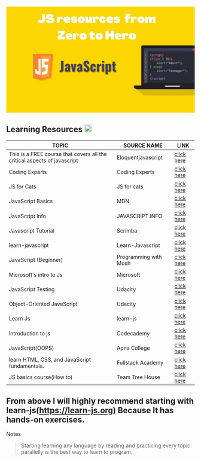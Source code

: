 
![alt text](./JS%20resources%20from%20Zero%20to%20Hero.jpg)

## Learning Resources <img src="https://upload.wikimedia.org/wikipedia/commons/thumb/9/99/Unofficial_JavaScript_logo_2.svg/2048px-Unofficial_JavaScript_logo_2.svg.png" style="height:20px;width:20px;">

| TOPIC                              | SOURCE NAME           | LINK                                                                                   |
| ---------------------------------- | --------------------- | -------------------------------------------------------------------------------------- |
| This is a FREE course that covers all the critical aspects of javascript            | Eloquentjavascript          | [click here](https://eloquentjavascript.net/)                |
|Coding Experts            | Coding Experts               | [click here](https://www.youtube.com/playlist?list=PLAqsB9gf_hQYNbtgfb6Y-5BIaxAjgutlW)                   |
| JS for Cats                        | JS for cats           | [click here](https://jsforcats.com)                                                    |
| JavaScript Basics                  | MDN                   | [click here](https://developer.mozilla.org/en-US/docs/Learn/Getting_started_with_the_web/JavaScript_basics) |
| JavaScript Info                    | JAVASCRIPT.INFO       | [click here](https://javascript.info)                                                  |
| Javascript Tutorial                | Scrimba               | [click here](https://scrimba.com/learn/learnjavascript)                                |
|learn-javascript                 | Learn-Javascript               | [click here](https://learnjavascript.online/)
| JavaScript (Beginner)              | Programming with Mosh | [click here](https://www.youtube.com/watch?v=W6NZfCO5SIk)                              |
| Microsoft's intro to Js         | Microsoft               | [click here](https://www.youtube.com/playlist?list=PLlrxD0HtieHhW0NCG7M536uHGOtJ95Ut2)         |
| JavaScript Testing                 | Udacity               | [click here](https://www.udacity.com/course/javascript-testing--ud549)                 |
| Object-Oriented JavaScript         | Udacity               | [click here](https://www.udacity.com/course/object-oriented-javascript--ud015)         |
| Learn Js                | learn-js               | [click here](https://www.learn-js.org/)           |
|Introduction to js | Codecademy               | [click here](https://www.youtube.com/redirect?event=video_description&redir_token=QUFFLUhqbmJYYkdMWFhKWXZmSzAtSElxUm1GTlctYk0xUXxBQ3Jtc0traG52S3hlRUswX2pRSERLSVpMOWNpZklTTVFrOGx6RTlvalZLRUVoaVhWWFk0dzdzbXJZQ1U4VF83bzdJSjhTWTJxWmRIME5aelp3WHBmMGM4bGNwelc1V3Q0dkNQRXJBazRiYkpCbzZhTjlJR0RPYw&q=https%3A%2F%2Fwww.codecademy.com%2Flearn%2Fintroduction-to-javascript&v=OtsuSMB2oUI) |
| JavaScript(OOPS)                   | Apna College          | [click here](https://www.youtube.com/watch?v=bSrm9RXwBaI)                              |
| learn HTML, CSS, and JavaScript fundamentals.                  | Fullstack Academy          | [click here](https://www.fullstackacademy.com/intro-to-coding)                              |
| JS basics course(How to)                 | Team Tree House        | [click here](teamtreehouse.com)                             |




## From above I will highly recommend starting with learn-js(https://learn-js.org) Because It has hands-on exercises. 

Notes

> Starting learning any language by reading and practicing every topic parallelly is the best way to learn to program.
